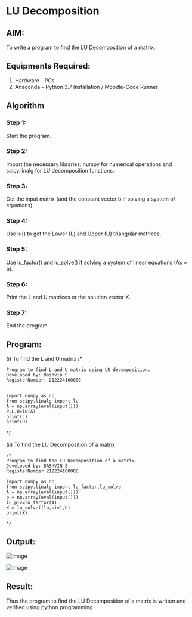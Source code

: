 # LU Decomposition 

## AIM:
To write a program to find the LU Decomposition of a matrix.

## Equipments Required:
1. Hardware – PCs
2. Anaconda – Python 3.7 Installation / Moodle-Code Runner

## Algorithm
### Step 1:
Start the program.

### Step 2:
Import the necessary libraries: numpy for numerical operations and scipy.linalg for LU decomposition functions.

### Step 3:
Get the input matrix (and the constant vector b if solving a system of equations).

### Step 4:
Use lu() to get the Lower (L) and Upper (U) triangular matrices.

### Step 5:
Use lu_factor() and lu_solve() if solving a system of linear equations (Ax = b).

### Step 6:
Print the L and U matrices or the solution vector X.

### Step 7:
End the program.

## Program:
(i) To find the L and U matrix
/*
```
Program to find L and U matrix using LU decomposition.
Developed by: Dashvin S
RegisterNumber: 212224100008


import numpy as np
from scipy.linalg import lu
A = np.array(eval(input()))
P,L,U=lu(A)
print(L)
print(U)
```
*/

(ii) To find the LU Decomposition of a matrix
```
/*
Program to find the LU Decomposition of a matrix.
Developed by: DASHVIN S
RegisterNumber:212224100008

import numpy as np
from scipy.linalg import lu_factor,lu_solve
A = np.array(eval(input()))
b = np.array(eval(input()))
lu,piv=lu_factor(A)
X = lu_solve((lu,piv),b)
print(X)

*/
```

## Output:
![image](https://github.com/user-attachments/assets/0d807141-9f7b-4ab7-97ea-d6b2f9876894)

![image](https://github.com/user-attachments/assets/1d7e8619-3269-4817-9107-1cf02525d3ee)


## Result:
Thus the program to find the LU Decomposition of a matrix is written and verified using python programming.

